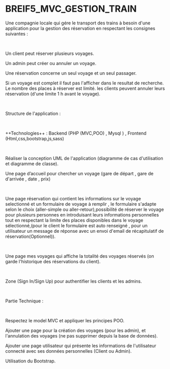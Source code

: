 # BREIF5_MVC_GESTION_TRAIN

Une compagnie locale qui gére le transport des trains à besoin d'une application pour la gestion des réservation en respectant les consignes suivantes :

​

Un client peut réserver plusieurs voyages.

Un admin peut créer ou annuler un voyage.

Une réservation concerne un seul voyage et un seul passager.

Si un voyage est complet il faut pas l'afficher dans le resultat de recherche. Le nombre des places à réserver est limité. les clients peuvent annuler leurs réservation (d'une limite 1 h avant le voyage).

​

Structure de l'application :

​

++Technologies++ : Backend (PHP (MVC,POO) , Mysql ) , Frontend (Html,css,bootstrap,js,sass)

​

Réaliser la conception UML de l'application (diagramme de cas d'utilisation et diagramme de classe).

Une page d’accueil pour chercher un voyage (gare de départ , gare de d'arrivée , date , prix)

​

Une page réservation qui contient les informations sur le voyage selectionné et un formulaire de voyage à remplir , le formulaire s'adapte selon le choix (aller-simple ou aller-retour),possibilité de réserver le voyage pour plusieurs personnes en introduisant leurs informations personnelles tout en respectant la limite des places disponibles dans le voyage sélectionné,(pour le client le formulaire est auto renseigné , pour un utilisateur un message de réponse avec un envoi d'email de récapitulatif de réservation(Optionnel)).

​

Une page mes voyages qui affiche la totalité des voyages réservés (on garde l'historique des réservations du client).

​

Zone (Sign In/Sign Up) pour authentifier les clients et les admins.

​

Partie Technique :

​

Respectez le model MVC et appliquer les principes POO.

Ajouter une page pour la création des voyages (pour les admin), et l'annulation des voyages (ne pas supprimer depuis la base de données).

Ajouter une page utilisateur qui présente les informations de l'utilisateur connecté avec ses données personnelles (Client ou Admin).

Utilisation du Bootstrap.

